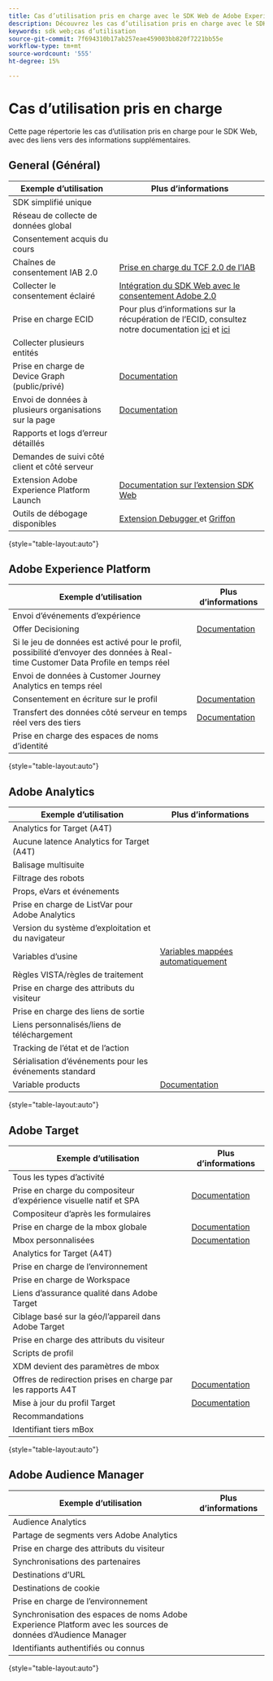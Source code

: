 ```yaml
---
title: Cas d’utilisation pris en charge avec le SDK Web de Adobe Experience Platform
description: Découvrez les cas d’utilisation pris en charge avec le SDK Web de Adobe Experience Platform.
keywords: sdk web;cas d’utilisation
source-git-commit: 7f694310b17ab257eae459003bb820f7221bb55e
workflow-type: tm+mt
source-wordcount: '555'
ht-degree: 15%

---
```



# Cas d’utilisation pris en charge

Cette page répertorie les cas d’utilisation pris en charge pour le SDK Web, avec des liens vers des informations supplémentaires.

## General (Général)

| Exemple d’utilisation | Plus d’informations |
| --- | --- |
| SDK simplifié unique |  |
| Réseau de collecte de données global |  |
| Consentement acquis du cours |  |
| Chaînes de consentement IAB 2.0 | [Prise en charge du TCF 2.0 de l’IAB](https://experienceleague.adobe.com/docs/experience-platform/edge/consent/iab-tcf/overview.html?lang=en#consent) |
| Collecter le consentement éclairé | [Intégration du SDK Web avec le consentement Adobe 2.0](https://experienceleague.adobe.com/docs/experience-platform/landing/governance-privacy-security/consent/adobe/sdk.html#prerequisites) |
| Prise en charge ECID | Pour plus d’informations sur la récupération de l’ECID, consultez notre documentation [ici](https://experienceleague.adobe.com/docs/experience-platform/edge/identity/overview.html?lang=en#first-party-identity) et [ici](https://experienceleague.adobe.com/docs/experience-platform/edge/extension/accessing-the-ecid.html?lang=en#extension) |
| Collecter plusieurs entités |  |
| Prise en charge de Device Graph (public/privé) | [Documentation](https://experienceleague.adobe.com/docs/analytics/components/cda/device-graph.html?lang=en) |
| Envoi de données à plusieurs organisations sur la page | [Documentation](https://experienceleague.adobe.com/docs/experience-platform/edge/fundamentals/interacting-with-multiple-properties.html?lang=en#fundamentals) |
| Rapports et logs d’erreur détaillés |  |
| Demandes de suivi côté client et côté serveur |  |
| Extension Adobe Experience Platform Launch | [Documentation sur l’extension SDK Web](../../tags/extensions/web/sdk/overview.md) |
| Outils de débogage disponibles | [Extension Debugger ](https://experienceleague.adobe.com/docs/debugger-learn/tutorials/experience-platform-debugger/introduction-to-the-experience-platform-debugger.html?lang=en) et  [Griffon](https://aep-sdks.gitbook.io/docs/beta/project-griffon) |

{style=&quot;table-layout:auto&quot;}

## Adobe Experience Platform

| Exemple d’utilisation | Plus d’informations |
| --- | --- |
| Envoi d’événements d’expérience |  |
| Offer Decisioning | [Documentation](https://experienceleague.adobe.com/docs/experience-platform/edge/personalization/offer-decisioning/offer-decisioning-overview.html?lang=en#personalization) |
| Si le jeu de données est activé pour le profil, possibilité d’envoyer des données à Real-time Customer Data Profile en temps réel |  |
| Envoi de données à Customer Journey Analytics en temps réel |  |
| Consentement en écriture sur le profil | [Documentation](https://experienceleague.adobe.com/docs/experience-platform/landing/governance-privacy-security/consent/adobe/sdk.html?lang=en) |
| Transfert des données côté serveur en temps réel vers des tiers | [Documentation](../../tags/ui/event-forwarding/overview.md) |
| Prise en charge des espaces de noms d’identité |  |

{style=&quot;table-layout:auto&quot;}

## Adobe Analytics

| Exemple d’utilisation | Plus d’informations |
| --- | --- |
| Analytics for Target (A4T) |  |
| Aucune latence Analytics for Target (A4T) |  |
| Balisage multisuite |  |
| Filtrage des robots |  |
| Props, eVars et événements |  |
| Prise en charge de ListVar pour Adobe Analytics |  |
| Version du système d’exploitation et du navigateur |  |
| Variables d’usine | [Variables mappées automatiquement](https://experienceleague.adobe.com/docs/experience-platform/edge/data-collection/adobe-analytics/automatically-mapped-vars.html?lang=en#data-collection) |
| Règles VISTA/règles de traitement |  |
| Prise en charge des attributs du visiteur |  |
| Prise en charge des liens de sortie |  |
| Liens personnalisés/liens de téléchargement |  |
| Tracking de l’état et de l’action |  |
| Sérialisation d’événements pour les événements standard |  |
| Variable products | [Documentation](https://experienceleague.adobe.com/docs/experience-platform/edge/data-collection/collect-commerce-data.html?lang=en#actions-related-to-products) |

{style=&quot;table-layout:auto&quot;}

## Adobe Target

| Exemple d’utilisation | Plus d’informations |
| --- | --- |
| Tous les types d’activité |  |
| Prise en charge du compositeur d’expérience visuelle natif et SPA | [Documentation](https://experienceleague.adobe.com/docs/experience-platform/edge/personalization/adobe-target/spa-implementation.html?lang=en#personalization) |
| Compositeur d’après les formulaires |  |
| Prise en charge de la mbox globale | [Documentation](https://experienceleague.adobe.com/docs/experience-platform/edge/personalization/rendering-personalization-content.html?lang=en#automatically-rendering-content) |
| Mbox personnalisées | [Documentation](https://experienceleague.adobe.com/docs/experience-platform/edge/personalization/rendering-personalization-content.html?lang=en#manually-rendering-content) |
| Analytics for Target (A4T) |  |
| Prise en charge de l’environnement |  |
| Prise en charge de Workspace |  |
| Liens d’assurance qualité dans Adobe Target |  |
| Ciblage basé sur la géo/l’appareil dans Adobe Target |  |
| Prise en charge des attributs du visiteur |  |
| Scripts de profil |  |
| XDM devient des paramètres de mbox |  |
| Offres de redirection prises en charge par les rapports A4T | [Documentation](https://experienceleague.adobe.com/docs/target/using/experiences/offers/offer-redirect.html?lang=en) |
| Mise à jour du profil Target | [Documentation](https://experienceleague.adobe.com/docs/experience-platform/edge/personalization/adobe-target/target-overview.html?lang=en#single-profile-update) |
| Recommandations |  |
| Identifiant tiers mBox |  |

{style=&quot;table-layout:auto&quot;}

## Adobe Audience Manager

| Exemple d’utilisation | Plus d’informations |
| --- | --- |
| Audience Analytics |  |
| Partage de segments vers Adobe Analytics |  |
| Prise en charge des attributs du visiteur |  |
| Synchronisations des partenaires |  |
| Destinations d’URL |  |
| Destinations de cookie |  |
| Prise en charge de l’environnement |  |
| Synchronisation des espaces de noms Adobe Experience Platform avec les sources de données d’Audience Manager |  |
| Identifiants authentifiés ou connus |  |

{style=&quot;table-layout:auto&quot;}
